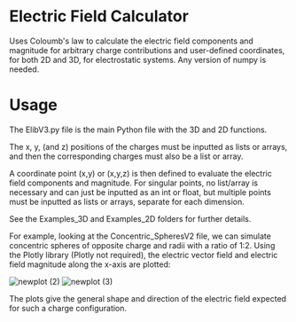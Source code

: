 # Electric Field Calculator
Uses Coloumb's law to calculate the electric field components and magnitude for arbitrary charge contributions and user-defined coordinates, for both 2D and 3D, for electrostatic systems. Any version of numpy is needed.

# Usage
The ElibV3.py file is the main Python file with the 3D and 2D functions. 

The x, y, (and z) positions of the charges must be inputted as lists or arrays, and then the corresponding charges must also be a list or array. 

A coordinate point (x,y) or (x,y,z) is then defined to evaluate the electric field components and magnitude. For singular points, no list/array is necessary and can just be inputted as an int or float, but multiple points must be inputted as lists or arrays, separate for each dimension. 

See the Examples_3D and Examples_2D folders for further details. 

For example, looking at the Concentric_SpheresV2 file, we can simulate concentric spheres of opposite charge and radii with a ratio of 1:2. Using the Plotly library (Plotly not required), the electric vector field and electric field magnitude along the x-axis are plotted:


![newplot (2)](https://github.com/user-attachments/assets/673b9ec3-d4d5-4196-8cac-2fa778cf08b7)
![newplot (3)](https://github.com/user-attachments/assets/e0dbb71c-c8cf-4807-84ae-86979ffebe53)

The plots give the general shape and direction of the electric field expected for such a charge configuration.
